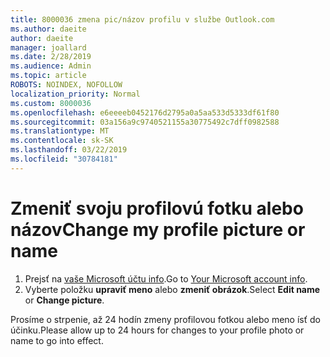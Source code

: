 ```yaml
---
title: 8000036 zmena pic/názov profilu v službe Outlook.com
ms.author: daeite
author: daeite
manager: joallard
ms.date: 2/28/2019
ms.audience: Admin
ms.topic: article
ROBOTS: NOINDEX, NOFOLLOW
localization_priority: Normal
ms.custom: 8000036
ms.openlocfilehash: e6eeeeb0452176d2795a0a5aa533d5333df61f80
ms.sourcegitcommit: 03a156a9c9740521155a30775492c7dff0982588
ms.translationtype: MT
ms.contentlocale: sk-SK
ms.lasthandoff: 03/22/2019
ms.locfileid: "30784181"
---
```

# <a name="change-my-profile-picture-or-name"></a><span data-ttu-id="48ce4-102">Zmeniť svoju profilovú fotku alebo názov</span><span class="sxs-lookup"><span data-stu-id="48ce4-102">Change my profile picture or name</span></span>

1. <span data-ttu-id="48ce4-103">Prejsť na [vaše Microsoft účtu info](https://go.microsoft.com/fwlink/p/?linkid=860841).</span><span class="sxs-lookup"><span data-stu-id="48ce4-103">Go to [Your Microsoft account info](https://go.microsoft.com/fwlink/p/?linkid=860841).</span></span>
1. <span data-ttu-id="48ce4-104">Vyberte položku **upraviť meno** alebo **zmeniť obrázok**.</span><span class="sxs-lookup"><span data-stu-id="48ce4-104">Select **Edit name** or **Change picture**.</span></span>

<span data-ttu-id="48ce4-105">Prosíme o strpenie, až 24 hodín zmeny profilovou fotkou alebo meno ísť do účinku.</span><span class="sxs-lookup"><span data-stu-id="48ce4-105">Please allow up to 24 hours for changes to your profile photo or name to go into effect.</span></span>